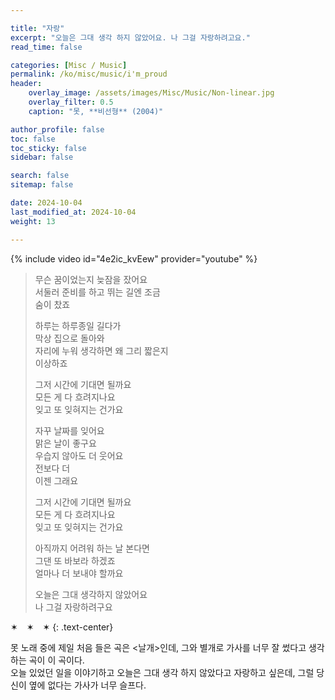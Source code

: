 ```yaml
---

title: "자랑"
excerpt: "오늘은 그대 생각 하지 않았어요. 나 그걸 자랑하려고요."
read_time: false

categories: [Misc / Music]
permalink: /ko/misc/music/i'm_proud
header:
    overlay_image: /assets/images/Misc/Music/Non-linear.jpg
    overlay_filter: 0.5
    caption: "못, **비선형** (2004)"

author_profile: false
toc: false
toc_sticky: false
sidebar: false

search: false
sitemap: false

date: 2024-10-04
last_modified_at: 2024-10-04
weight: 13

---
```


{% include video id="4e2ic_kvEew" provider="youtube" %}

> 무슨 꿈이었는지 늦잠을 잤어요  
> 서둘러 준비를 하고 뛰는 길엔 조금   
> 숨이 찼죠  
>
> 하루는 하루종일 길다가  
> 막상 집으로 돌아와  
> 자리에 누워 생각하면 왜 그리 짧은지  
> 이상하죠
> 
> 그저 시간에 기대면 될까요  
> 모든 게 다 흐려지나요  
> 잊고 또 잊혀지는 건가요  
> 
> 자꾸 날짜를 잊어요  
> 맑은 날이 좋구요  
> 우습지 않아도 더 웃어요  
> 전보다 더  
> 이젠 그래요  
> 
> 그저 시간에 기대면 될까요  
> 모든 게 다 흐려지나요  
> 잊고 또 잊혀지는 건가요
> 
> 아직까지 어려워 하는 날 본다면  
> 그댄 또 바보라 하겠죠  
> 얼마나 더 보내야 할까요  
>
> 오늘은 그대 생각하지 않았어요  
> 나 그걸 자랑하려구요


✶&emsp;✶&emsp;✶
{: .text-center}

못 노래 중에 제일 처음 들은 곡은 \<날개\>인데, 그와 별개로 가사를 너무 잘 썼다고 생각하는 곡이 이 곡이다.  
오늘 있었던 일을 이야기하고 오늘은 그대 생각 하지 않았다고 자랑하고 싶은데, 그럴 당신이 옆에 없다는 가사가 너무 슬프다. 